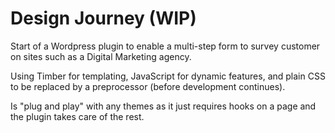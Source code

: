 # Design Journey (WIP)

Start of a Wordpress plugin to enable a multi-step form to survey customer on sites such as a Digital Marketing agency.

Using Timber for templating, JavaScript for dynamic features, and plain CSS to be replaced by a preprocessor (before development continues).

Is "plug and play" with any themes as it just requires hooks on a page and the plugin takes care of the rest.
